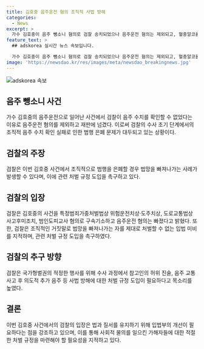 ```yaml
---
title: 김호중 음주운전 혐의 조직적 사법 방해
categories:
  - News
excerpt: >
  가수 김호중이 음주 뺑소니 혐의로 검찰 송치되었으나 음주운전 혐의는 제외되고, 혈중알코올농도를 확인할 수 없어 재판에 넘겨졌다. 검찰은 음주 수치 확인이 어려워 범행을 은폐하는 경우의 처벌 규정 필요성을 강조했다. 또한, 김호중이 음주운전 혐의를 포함시킨 경찰의 조치와 시간 경과에 따른 알코올농도 추정 방식에 대한 문제점을 지적했다. 해당 사례를 통해 법망을 피하는 사례를 막기 위한 적절한 처벌 규정이 필요하다고 강조했다.
feature_text: >
  ## adskorea 실시간 뉴스 속보입니다.

  가수 김호중이 음주 뺑소니 혐의로 검찰 송치되었으나 음주운전 혐의는 제외되고, 혈중알코올농도를 확인할 수 없어 재판에 넘겨졌다. 검찰은 음주 수치 확인이 어려워 범행을 은폐하는 경우의 처벌 규정 필요성을 강조했다. 또한, 김호중이 음주운전 혐의를 포함시킨 경찰의 조치와 시간 경과에 따른 알코올농도 추정 방식에 대한 문제점을 지적했다. 해당 사례를 통해 법망을 피하는 사례를 막기 위한 적절한 처벌 규정이 필요하다고 강조했다.
image: 'https://newsdao.kr/res/images/meta/newsdao_breakingnews.jpg'
---
```


<p><img src="https://newsdao.kr/res/images/meta/newsdao_breakingnews.jpg" alt="adskorea 속보" /></p>

<h2 data-ke-size="size26">음주 뺑소니 사건</h2>

<p data-ke-size="size16">가수 김호중의 음주운전으로 일어난 사건에서 검찰이 음주 수치를 확인할 수 없었다는 이유로 음주운전 혐의를 제외하고 재판에 넘겼다. 이로써 검찰의 수사 초기 단계에서의 조직적 음주 수치 확인 실패로 인한 범행 은폐 문제가 대두되고 있는 상황이다.</p>

<h2 data-ke-size="size26">검찰의 주장</h2>

<p data-ke-size="size16">검찰은 이번 김호중 사건에서 조직적으로 범행을 은폐할 경우 법망을 빠져나가는 사례가 발생할 수 있다며, 이에 관련 처벌 규정 도입을 촉구하고 있다.</p>

<h2 data-ke-size="size26">검찰의 입장</h2>

<p data-ke-size="size16">검찰은 김호중의 사건을 특정범죄가중처벌법상 위험운전치상·도주치상, 도로교통법상사고후미조치, 범인도피교사 혐의로 구속기소하고 음주운전 혐의는 빠졌다고 밝혔다. 또한, 검찰은 조직적인 거짓말로 법망을 빠져나가는 자를 제대로 처벌할 수 없는 입법 미비를 지적하며, 관련 처벌 규정 도입을 촉구하였다.</p>

<h2 data-ke-size="size26">검찰의 추구 방향</h2>

<p data-ke-size="size16">검찰은 국가형벌권의 적정한 행사를 위해 수사 과정에서 참고인의 허위 진술, 음주 교통사고 후 의도적 추가 음주 등 사법 방해에 대한 처벌 규정 도입이 필요하다고 목소리를 높였다.</p>

<h2 data-ke-size="size26">결론</h2>

<p data-ke-size="size16">이번 김호중 사건에서의 검찰의 입장은 법과 질서를 유지하기 위해 입법부의 개선이 필요하다는 점을 강조하고 있으며, 이를 통해 사회적 물의를 일으킨 가해자들에 대한 적절한 처벌 규정을 마련해야 할 필요성을 지적하고 있다.</p>

